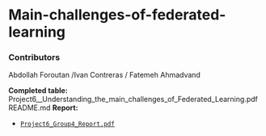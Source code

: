 # Main-challenges-of-federated-learning
### Contributors
Abdollah Foroutan /Ivan Contreras / Fatemeh Ahmadvand


**Completed table:** Project6__Understanding_the_main_challenges_of_Federated_Learning.pdf
README.md
**Report:** 
- [`Project6_Group4_Report.pdf`](Fatemeh-ahd/Main-challenges-of-federated-learning/Project6_Group4_Report.pdf)
